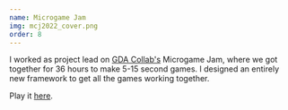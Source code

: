 ```yaml
---
name: Microgame Jam
img: mcj2022_cover.png
order: 8
---
```

I worked as project lead on [GDA Collab's](http://gdacollab.com/) Microgame Jam, where we got together for 36 hours to make 5-15 second games. I designed an entirely new framework to get all the games working together.

Play it [here](https://game-design-art-collab.itch.io/microgame-jam-2022).